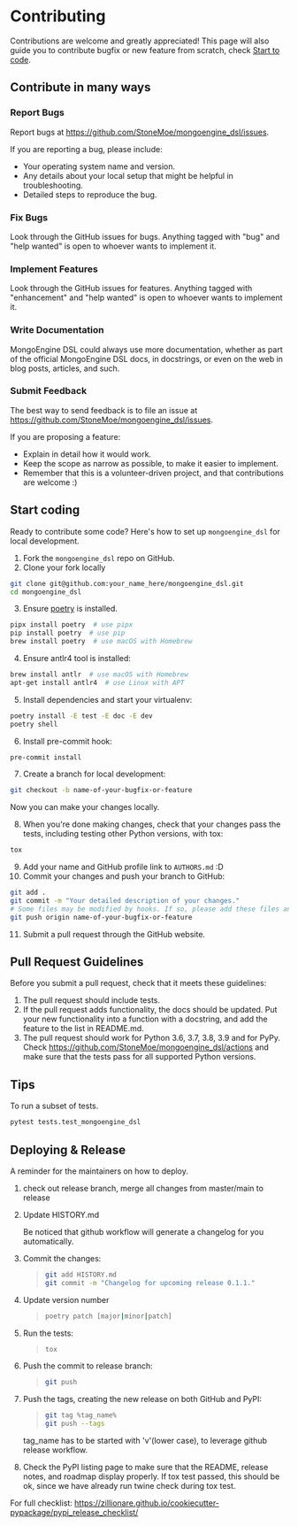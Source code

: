 # Contributing

Contributions are welcome and greatly appreciated!
This page will also guide you to contribute bugfix or new feature from scratch, check [Start to code](#start-coding).

## Contribute in many ways

### Report Bugs

Report bugs at https://github.com/StoneMoe/mongoengine_dsl/issues.

If you are reporting a bug, please include:

* Your operating system name and version.
* Any details about your local setup that might be helpful in troubleshooting.
* Detailed steps to reproduce the bug.

### Fix Bugs

Look through the GitHub issues for bugs. Anything tagged with "bug" and "help
wanted" is open to whoever wants to implement it.

### Implement Features

Look through the GitHub issues for features. Anything tagged with "enhancement"
and "help wanted" is open to whoever wants to implement it.

### Write Documentation

MongoEngine DSL could always use more documentation, whether as part of the
official MongoEngine DSL docs, in docstrings, or even on the web in blog posts,
articles, and such.

### Submit Feedback

The best way to send feedback is to file an issue at https://github.com/StoneMoe/mongoengine_dsl/issues.

If you are proposing a feature:

* Explain in detail how it would work.
* Keep the scope as narrow as possible, to make it easier to implement.
* Remember that this is a volunteer-driven project, and that contributions
  are welcome :)

## Start coding

Ready to contribute some code?
Here's how to set up `mongoengine_dsl` for local development.

1. Fork the `mongoengine_dsl` repo on GitHub.
2. Clone your fork locally

```bash
git clone git@github.com:your_name_here/mongoengine_dsl.git
cd mongoengine_dsl
```

3. Ensure [poetry](https://python-poetry.org/docs/) is installed.

```bash
pipx install poetry  # use pipx
pip install poetry  # use pip
brew install poetry  # use macOS with Homebrew
```

4. Ensure antlr4 tool is installed:

```bash
brew install antlr  # use macOS with Homebrew
apt-get install antlr4  # use Linux with APT
```

5. Install dependencies and start your virtualenv:

```bash
poetry install -E test -E doc -E dev
poetry shell
```

6. Install pre-commit hook:

```bash
pre-commit install
```

7. Create a branch for local development:

```bash
git checkout -b name-of-your-bugfix-or-feature
```

   Now you can make your changes locally.

8. When you're done making changes, check that your changes pass the
   tests, including testing other Python versions, with tox:

```bash
tox
```

9. Add your name and GitHub profile link to `AUTHORS.md` :D
10. Commit your changes and push your branch to GitHub:

```bash
git add .
git commit -m "Your detailed description of your changes."
# Some files may be modified by hooks. If so, please add these files and commit again.
git push origin name-of-your-bugfix-or-feature
```

11. Submit a pull request through the GitHub website.

## Pull Request Guidelines

Before you submit a pull request, check that it meets these guidelines:

1. The pull request should include tests.
2. If the pull request adds functionality, the docs should be updated. Put
   your new functionality into a function with a docstring, and add the
   feature to the list in README.md.
3. The pull request should work for Python 3.6, 3.7, 3.8, 3.9 and for PyPy. Check
   https://github.com/StoneMoe/mongoengine_dsl/actions
   and make sure that the tests pass for all supported Python versions.

## Tips
To run a subset of tests.
```bash
pytest tests.test_mongoengine_dsl
```

## Deploying & Release

A reminder for the maintainers on how to deploy.

1. check out release branch, merge all changes from master/main to release

2. Update HISTORY.md

    Be noticed that github workflow will generate a changelog for you automatically.

3. Commit the changes:

    > ``` bash
    > git add HISTORY.md
    > git commit -m "Changelog for upcoming release 0.1.1."
    > ```

4. Update version number

    > ``` bash
    > poetry patch [major|minor|patch]
    > ```

5. Run the tests:

    > ``` bash
    > tox
    > ```

6. Push the commit to release branch:

    > ``` bash
    > git push
    > ```

7. Push the tags, creating the new release on both GitHub and PyPI:

    > ``` bash
    > git tag %tag_name%
    > git push --tags
    > ```

    tag_name has to be started with 'v'(lower case), to leverage github release workflow.

8. Check the PyPI listing page to make sure that the README, release
    notes, and roadmap display properly. If tox test passed, this should be ok, since
    we have already run twine check during tox test.

For full checklist: <https://zillionare.github.io/cookiecutter-pypackage/pypi_release_checklist/>

